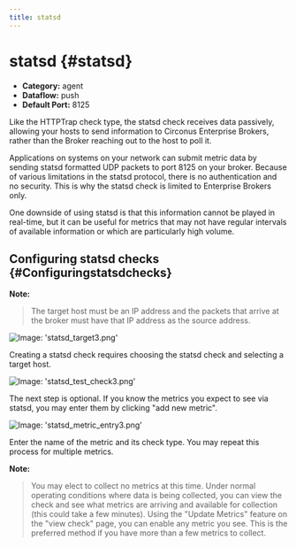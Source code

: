 ```yaml
---
title: statsd
---
```


# statsd {#statsd}

 * **Category:** agent
 * **Dataflow:** push
 * **Default Port:** 8125

Like the HTTPTrap check type, the statsd check receives data passively, allowing your hosts to send information to Circonus Enterprise Brokers, rather than the Broker reaching out to the host to poll it.

Applications on systems on your network can submit metric data by sending statsd formatted UDP packets to port 8125 on your broker.  Because of various limitations in the statsd protocol, there is no authentication and no security. This is why the statsd check is limited to Enterprise Brokers only.

One downside of using statsd is that this information cannot be played in real-time, but it can be useful for metrics that may not have regular intervals of available information or which are particularly high volume.

## Configuring statsd checks {#Configuringstatsdchecks}

**Note:**
> The target host must be an IP address and the packets that arrive at the broker must have that IP address as the source address.

![Image: 'statsd_target3.png'](/images/circonus/statsd_target3.png)

Creating a statsd check requires choosing the statsd check and selecting a target host.

![Image: 'statsd_test_check3.png'](/images/circonus/statsd_test_check3.png)

The next step is optional. If you know the metrics you expect to see via statsd, you may enter them by clicking "add new metric".

![Image: 'statsd_metric_entry3.png'](/images/circonus/statsd_metric_entry3.png)

Enter the name of the metric and its check type.  You may repeat this process for multiple metrics.

**Note:**
> You may elect to collect no metrics at this time. Under normal operating conditions where data is being collected, you can view the check and see what metrics are arriving and available for collection  (this could take a few minutes). Using the "Update Metrics" feature on the "view check" page, you can enable any metric you see. This is the preferred method if you have more than a few metrics to collect.
